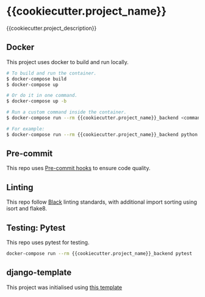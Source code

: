 # {{cookiecutter.project_name}}

{{cookiecutter.project_description}}

## Docker

This project uses docker to build and run locally.

```bash
# To build and run the container.
$ docker-compose build
$ docker-compose up

# Or do it in one command.
$ docker-compose up -b

# Run a custom command inside the container.
$ docker-compose run --rm {{cookiecutter.project_name}}_backend <command>

# For example:
$ docker-compose run --rm {{cookiecutter.project_name}}_backend python manage.py makemigrations
```

## Pre-commit

This repo uses [Pre-commit hooks](https://pre-commit.com/#install) to ensure code quality.

## Linting

This repo follow [Black](https://github.com/psf/black) linting standards, with additional import sorting using isort and flake8.

## Testing: Pytest

This repo uses pytest for testing.

```bash
docker-compose run --rm {{cookiecutter.project_name}}_backend pytest
```

## django-template

This project was initialised using [this template](https://github.com/swakeert/django-template)
